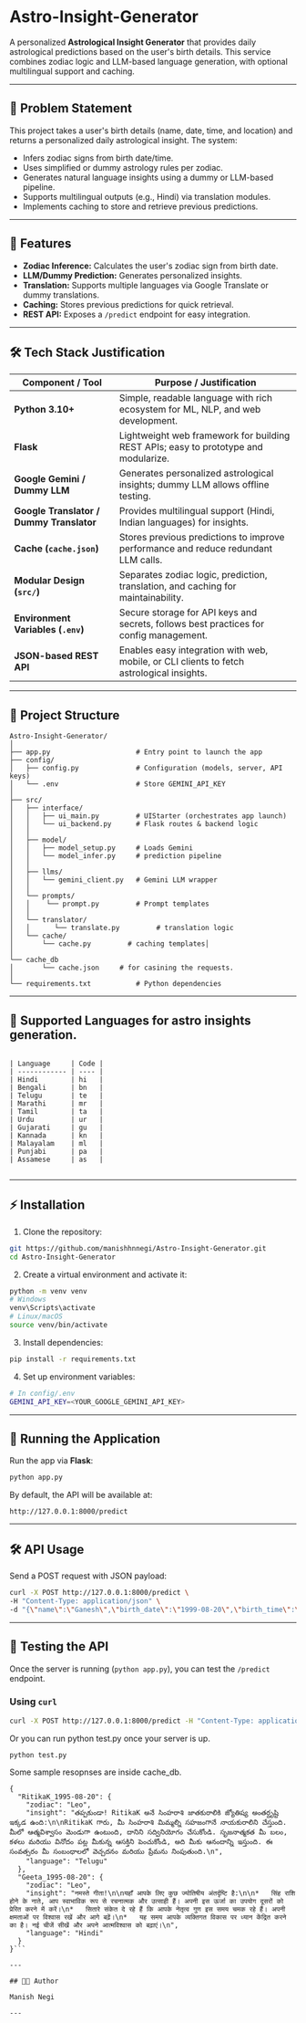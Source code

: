 # Astro-Insight-Generator

A personalized **Astrological Insight Generator** that provides daily astrological predictions based on the user's birth details. This service combines zodiac logic and LLM-based language generation, with optional multilingual support and caching.

---

## 📝 Problem Statement

This project takes a user's birth details (name, date, time, and location) and returns a personalized daily astrological insight. The system:

- Infers zodiac signs from birth date/time.
- Uses simplified or dummy astrology rules per zodiac.
- Generates natural language insights using a dummy or LLM-based pipeline.
- Supports multilingual outputs (e.g., Hindi) via translation modules.
- Implements caching to store and retrieve previous predictions.

---

## 🎯 Features

- **Zodiac Inference:** Calculates the user's zodiac sign from birth date.
- **LLM/Dummy Prediction:** Generates personalized insights.
- **Translation:** Supports multiple languages via Google Translate or dummy translations.
- **Caching:** Stores previous predictions for quick retrieval.
- **REST API:** Exposes a `/predict` endpoint for easy integration.


---

## 🛠 Tech Stack Justification

| Component / Tool                     | Purpose / Justification                                                                 |
|-------------------------------------|----------------------------------------------------------------------------------------|
| **Python 3.10+**                     | Simple, readable language with rich ecosystem for ML, NLP, and web development.        |
| **Flask**                            | Lightweight web framework for building REST APIs; easy to prototype and modularize.    |
| **Google Gemini / Dummy LLM**        | Generates personalized astrological insights; dummy LLM allows offline testing.       |
| **Google Translator / Dummy Translator** | Provides multilingual support (Hindi, Indian languages) for insights.               |
| **Cache (`cache.json`)**             | Stores previous predictions to improve performance and reduce redundant LLM calls.     |
| **Modular Design (`src/`)**          | Separates zodiac logic, prediction, translation, and caching for maintainability.      |
| **Environment Variables (`.env`)**   | Secure storage for API keys and secrets, follows best practices for config management. |
| **JSON-based REST API**              | Enables easy integration with web, mobile, or CLI clients to fetch astrological insights. |

---


## 📂 Project Structure

```
Astro-Insight-Generator/
│
├── app.py                     # Entry point to launch the app
├── config/
│   ├── config.py              # Configuration (models, server, API keys)
│   └── .env                   # Store GEMINI_API_KEY
│
├── src/
│   ├── interface/
│   │   ├── ui_main.py         # UIStarter (orchestrates app launch)
│   │   └── ui_backend.py      # Flask routes & backend logic
│   │
│   ├── model/
│   │   ├── model_setup.py     # Loads Gemini
│   │   └── model_infer.py     # prediction pipeline 
│   │
│   ├── llms/
│   │   └── gemini_client.py   # Gemini LLM wrapper
│   │
│   └── prompts/
│   │    └── prompt.py         # Prompt templates
│   │
│   └── translator/
│   │      └── translate.py         # translation logic
│   └── cache/
│       └── cache.py         # caching templates│ 
│
└── cache_db
│       └── cache.json     # for casining the requests.
│
└── requirements.txt           # Python dependencies

```

---

## 📂 Supported Languages for astro insights generation.

```

| Language     | Code |
| ------------ | ---- |
| Hindi        | hi   |
| Bengali      | bn   |
| Telugu       | te   |
| Marathi      | mr   |
| Tamil        | ta   |
| Urdu         | ur   |
| Gujarati     | gu   |
| Kannada      | kn   |
| Malayalam    | ml   |
| Punjabi      | pa   |
| Assamese     | as   |


```
---

## ⚡ Installation

1. Clone the repository:

```bash
git https://github.com/manishhnnegi/Astro-Insight-Generator.git
cd Astro-Insight-Generator
```

2. Create a virtual environment and activate it:

```bash
python -m venv venv
# Windows
venv\Scripts\activate
# Linux/macOS
source venv/bin/activate
```

3. Install dependencies:

```bash
pip install -r requirements.txt
```

4. Set up environment variables:

```bash
# In config/.env
GEMINI_API_KEY=<YOUR_GOOGLE_GEMINI_API_KEY>
```

---

## 🚀 Running the Application

Run the app via **Flask**:

```bash
python app.py
```

By default, the API will be available at:

```
http://127.0.0.1:8000/predict
```

---

## 🛠 API Usage

Send a POST request with JSON payload:

```bash
curl -X POST http://127.0.0.1:8000/predict \
-H "Content-Type: application/json" \
-d "{\"name\":\"Ganesh\",\"birth_date\":\"1999-08-20\",\"birth_time\":\"11:30\",\"birth_place\":\"Delhi, India\",\"language\":\"Hindi\"}"

```


---

## 🧪 Testing the API

Once the server is running (`python app.py`), you can test the `/predict` endpoint.

### Using `curl`

```bash
curl -X POST http://127.0.0.1:8000/predict -H "Content-Type: application/json" -d "{\"name\":\"ramu\",\"birth_date\":\"1995-08-20\",\"birth_time\":\"14:30\",\"birth_place\":\"Jaipur, India\",\"language\":\"Hindi\"}"

```

Or you can run python test.py once your server is up.
```
python test.py

```

Some sample resopnses are inside cache_db.

```
{
  "RitikaK_1995-08-20": {
    "zodiac": "Leo",
    "insight": "తప్పకుండా! RitikaK అనే సింహరాశి జాతకురాలికి జ్యోతిష్య అంతర్దృష్టి ఇక్కడ ఉంది:\n\nRitikaK గారు, మీ సింహరాశి మిమ్మల్ని సహజంగానే నాయకురాలిని చేస్తుంది. మీలో ఆత్మవిశ్వాసం మెండుగా ఉంటుంది, దానిని సద్వినియోగం చేసుకోండి. సృజనాత్మకత మీ బలం, కళలు మరియు వినోదం పట్ల మీకున్న ఆసక్తిని పెంచుకోండి, అది మీకు ఆనందాన్ని ఇస్తుంది. ఈ సంవత్సరం మీ సంబంధాలలో వెచ్చదనం మరియు ప్రేమను నింపుతుంది.\n",
    "language": "Telugu"
  },
  "Geeta_1995-08-20": {
    "zodiac": "Leo",
    "insight": "नमस्ते गीता!\n\nयहाँ आपके लिए कुछ ज्योतिषीय अंतर्दृष्टि है:\n\n*   सिंह राशि होने के नाते, आप स्वाभाविक रूप से रचनात्मक और उत्साही हैं। अपनी इस ऊर्जा का उपयोग दूसरों को प्रेरित करने में करें।\n*   सितारे संकेत दे रहे हैं कि आपके नेतृत्व गुण इस समय चमक रहे हैं। अपनी क्षमताओं पर विश्वास रखें और आगे बढ़ें।\n*   यह समय आपके व्यक्तिगत विकास पर ध्यान केंद्रित करने का है। नई चीजें सीखें और अपने आत्मविश्वास को बढ़ाएं।\n",
    "language": "Hindi"
  }
}```

---

## 👨‍💻 Author

Manish Negi

---
